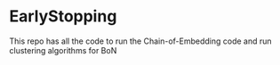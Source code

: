 # EarlyStopping
This repo has all the code to run the Chain-of-Embedding code and run clustering algorithms for BoN

